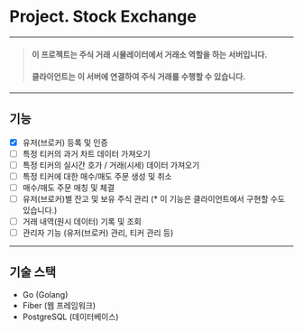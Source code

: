 # Project. Stock Exchange

---
> #### 이 프로젝트는 주식 거래 시뮬레이터에서 거래소 역할을 하는 서버입니다.
> #### 클라이언트는 이 서버에 연결하여 주식 거래를 수행할 수 있습니다.

---
## 기능
- [x] 유저(브로커) 등록 및 인증
- [ ] 특정 티커의 과거 차트 데이터 가져오기
- [ ] 특정 티커의 실시간 호가 / 거래(시세) 데이터 가져오기
- [ ] 특정 티커에 대한 매수/매도 주문 생성 및 취소
- [ ] 매수/매도 주문 매칭 및 체결
- [ ] 유저(브로커)별 잔고 및 보유 주식 관리 (* 이 기능은 클라이언트에서 구현할 수도 있습니다.)
- [ ] 거래 내역(원시 데이터) 기록 및 조회
- [ ] 관리자 기능 (유저(브로커) 관리, 티커 관리 등)
---
## 기술 스택
- Go (Golang)
- Fiber (웹 프레임워크)
- PostgreSQL (데이터베이스)